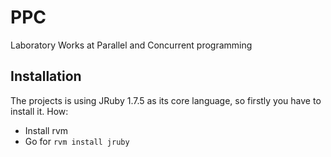 PPC
===

Laboratory Works at Parallel and Concurrent programming

Installation
------------

The projects is using JRuby 1.7.5 as its core language, so firstly you have to install it. How:
* Install rvm
* Go for `rvm install jruby`
